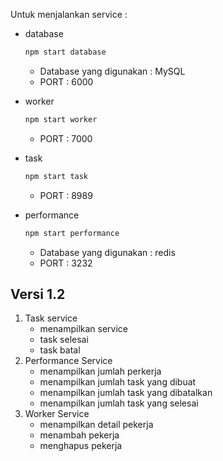Untuk menjalankan service :
- database

  ```bash
  npm start database
  ```
  - Database yang digunakan : MySQL
  - PORT : 6000
- worker
  ```bash
  npm start worker
  ```
  - PORT : 7000
- task
  ```bash
  npm start task
  ```
  - PORT : 8989
- performance
  ```bash
  npm start performance
  ```
  - Database yang digunakan : redis
  - PORT : 3232

## Versi 1.2
1. Task service
    - menampilkan service
    - task selesai
    - task batal
2. Performance Service
    - menampilkan jumlah perkerja
    - menampilkan jumlah task yang dibuat
    - menampilkan jumlah task yang dibatalkan
    - menampilkan jumlah task yang selesai
3. Worker Service
    - menampilkan detail pekerja
    - menambah pekerja
    - menghapus pekerja

